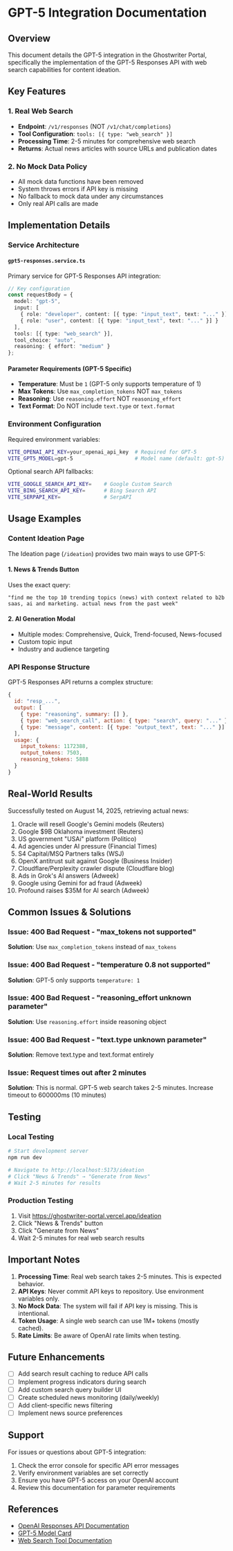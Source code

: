 # GPT-5 Integration Documentation

## Overview

This document details the GPT-5 integration in the Ghostwriter Portal, specifically the implementation of the GPT-5 Responses API with web search capabilities for content ideation.

## Key Features

### 1. Real Web Search
- **Endpoint**: `/v1/responses` (NOT `/v1/chat/completions`)
- **Tool Configuration**: `tools: [{ type: "web_search" }]`
- **Processing Time**: 2-5 minutes for comprehensive web search
- **Returns**: Actual news articles with source URLs and publication dates

### 2. No Mock Data Policy
- All mock data functions have been removed
- System throws errors if API key is missing
- No fallback to mock data under any circumstances
- Only real API calls are made

## Implementation Details

### Service Architecture

#### `gpt5-responses.service.ts`
Primary service for GPT-5 Responses API integration:

```typescript
// Key configuration
const requestBody = {
  model: "gpt-5",
  input: [
    { role: "developer", content: [{ type: "input_text", text: "..." }] },
    { role: "user", content: [{ type: "input_text", text: "..." }] }
  ],
  tools: [{ type: "web_search" }],
  tool_choice: "auto",
  reasoning: { effort: "medium" }
};
```

#### Parameter Requirements (GPT-5 Specific)
- **Temperature**: Must be `1` (GPT-5 only supports temperature of 1)
- **Max Tokens**: Use `max_completion_tokens` NOT `max_tokens`
- **Reasoning**: Use `reasoning.effort` NOT `reasoning_effort`
- **Text Format**: Do NOT include `text.type` or `text.format`

### Environment Configuration

Required environment variables:
```bash
VITE_OPENAI_API_KEY=your_openai_api_key  # Required for GPT-5
VITE_GPT5_MODEL=gpt-5                    # Model name (default: gpt-5)
```

Optional search API fallbacks:
```bash
VITE_GOOGLE_SEARCH_API_KEY=    # Google Custom Search
VITE_BING_SEARCH_API_KEY=      # Bing Search API
VITE_SERPAPI_KEY=              # SerpAPI
```

## Usage Examples

### Content Ideation Page

The Ideation page (`/ideation`) provides two main ways to use GPT-5:

#### 1. News & Trends Button
Uses the exact query:
```
"find me the top 10 trending topics (news) with context related to b2b saas, ai and marketing. actual news from the past week"
```

#### 2. AI Generation Modal
- Multiple modes: Comprehensive, Quick, Trend-focused, News-focused
- Custom topic input
- Industry and audience targeting

### API Response Structure

GPT-5 Responses API returns a complex structure:

```javascript
{
  id: "resp_...",
  output: [
    { type: "reasoning", summary: [] },
    { type: "web_search_call", action: { type: "search", query: "..." } },
    { type: "message", content: [{ type: "output_text", text: "..." }] }
  ],
  usage: {
    input_tokens: 1172388,
    output_tokens: 7503,
    reasoning_tokens: 5888
  }
}
```

## Real-World Results

Successfully tested on August 14, 2025, retrieving actual news:
1. Oracle will resell Google's Gemini models (Reuters)
2. Google $9B Oklahoma investment (Reuters)
3. US government "USAi" platform (Politico)
4. Ad agencies under AI pressure (Financial Times)
5. S4 Capital/MSQ Partners talks (WSJ)
6. OpenX antitrust suit against Google (Business Insider)
7. Cloudflare/Perplexity crawler dispute (Cloudflare blog)
8. Ads in Grok's AI answers (Adweek)
9. Google using Gemini for ad fraud (Adweek)
10. Profound raises $35M for AI search (Adweek)

## Common Issues & Solutions

### Issue: 400 Bad Request - "max_tokens not supported"
**Solution**: Use `max_completion_tokens` instead of `max_tokens`

### Issue: 400 Bad Request - "temperature 0.8 not supported"
**Solution**: GPT-5 only supports `temperature: 1`

### Issue: 400 Bad Request - "reasoning_effort unknown parameter"
**Solution**: Use `reasoning.effort` inside reasoning object

### Issue: 400 Bad Request - "text.type unknown parameter"
**Solution**: Remove text.type and text.format entirely

### Issue: Request times out after 2 minutes
**Solution**: This is normal. GPT-5 web search takes 2-5 minutes. Increase timeout to 600000ms (10 minutes)

## Testing

### Local Testing
```bash
# Start development server
npm run dev

# Navigate to http://localhost:5173/ideation
# Click "News & Trends" → "Generate from News"
# Wait 2-5 minutes for results
```

### Production Testing
1. Visit https://ghostwriter-portal.vercel.app/ideation
2. Click "News & Trends" button
3. Click "Generate from News"
4. Wait 2-5 minutes for real web search results

## Important Notes

1. **Processing Time**: Real web search takes 2-5 minutes. This is expected behavior.
2. **API Keys**: Never commit API keys to repository. Use environment variables only.
3. **No Mock Data**: The system will fail if API key is missing. This is intentional.
4. **Token Usage**: A single web search can use 1M+ tokens (mostly cached).
5. **Rate Limits**: Be aware of OpenAI rate limits when testing.

## Future Enhancements

- [ ] Add search result caching to reduce API calls
- [ ] Implement progress indicators during search
- [ ] Add custom search query builder UI
- [ ] Create scheduled news monitoring (daily/weekly)
- [ ] Add client-specific news filtering
- [ ] Implement news source preferences

## Support

For issues or questions about GPT-5 integration:
1. Check the error console for specific API error messages
2. Verify environment variables are set correctly
3. Ensure you have GPT-5 access on your OpenAI account
4. Review this documentation for parameter requirements

## References

- [OpenAI Responses API Documentation](https://platform.openai.com/docs/api-reference/responses)
- [GPT-5 Model Card](https://platform.openai.com/docs/models/gpt-5)
- [Web Search Tool Documentation](https://platform.openai.com/docs/tools/web-search)